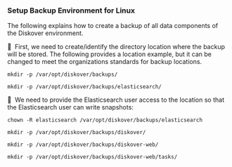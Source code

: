 ### Setup Backup Environment for Linux

The following explains how to create a backup of all data components of the Diskover environment. 

🔴 &nbsp;First, we need to create/identify the directory location where the backup will be stored. The following provides a location example, but it can be changed to meet the organizations standards for backup locations.
```
mkdir -p /var/opt/diskover/backups/
```
```
mkdir -p /var/opt/diskover/backups/elasticsearch/
```

🔴 &nbsp;We need to provide the Elasticsearch user access to the location so that the Elasticsearch user can write snapshots:
```
chown -R elasticsearch /var/opt/diskover/backups/elasticsearch
```
```
mkdir -p /var/opt/diskover/backups/diskover/
```
```
mkdir -p /var/opt/diskover/backups/diskover-web/
```
```
mkdir -p /var/opt/diskover/backups/diskover-web/tasks/
```

